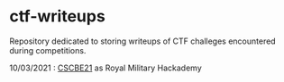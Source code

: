 # ctf-writeups
Repository dedicated to storing writeups of CTF challeges encountered during competitions. 

10/03/2021 : [CSCBE21](CSCBE21) as Royal Military Hackademy
